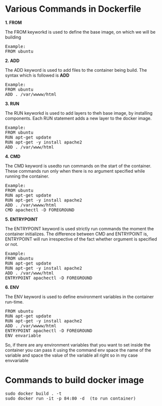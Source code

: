 <h1>Various Commands in Dockerfile</h1>
<b>1. FROM </b>
<p>The FROM keyworkd is used to define the base image, on which we will be building </p>
<pre>
Example:
FROM ubuntu
</pre>
<b>2. ADD </b>
<p>The ADD keyword is used to add files to the container being build. The syntax which is followed is <b>ADD <source><destination></b>
</p>
<pre>
Example:
FROM ubuntu 
ADD . /var/wwww/html 
</pre>

<b>3. RUN</b>
<p>The RUN keyworkd is used to add layers to theh base image, by installing components. 
Each RUN statement adds a new layer to the docker image. 
</p>
<pre>
Example:
FROM ubuntu
RUN apt-get update 
RUN apt-get -y install apache2 
ADD . /var/www/html
</pre>
<b>4. CMD </b>
<p> The CMD keyword is usedto run commands on the start of the container. These commands run only when there is no argument specified while running the container.
</p>
<pre>
Example:
FROM ubuntu 
RUN apt-get update 
RUN apt-get -y install apache2 
ADD . /var/wwww/html
CMD apachectl -D FOREGROUND
</pre>
<b>5. ENTRYPOINT</b>
<p>The ENTRYPOINT keyword is used strictly run commands the moment the container initializes. The difference between CMD and ENTRYPOINT is, ENTRYPOINT will run irrespective of the fact whether orgument is specified or not.
</p>
<pre>
Example:
FROM ubuntu
RUN apt-get update 
RUN apt-get -y install apache2 
ADD . /var/www/html 
ENTRYPOINT apachectl -D FOREGROUND
</pre>

<b>6. ENV </b>
<p>The ENV keyword is used to define environment variables in the container run-time.
</p>
<pre>
FROM ubuntu
RUN apt-get update 
RUN apt-get -y install apache2 
ADD . /var/wwww/html
ENTRYPOINT apachectl -D FOREGROUND 
ENV envariable
</pre>
<p>
So, if there are any environment variables that you want to set inside the container you can pass it using the command env space the name of the variable and space the value of the variable all right so in my case envvariable
</p>

<h1>Commands to build docker image </h1>
<pre>
sudo docker build . -t <imagename>
sudo docker run -it -p 84:80 -d <imagename> (to run container)
<pre>
